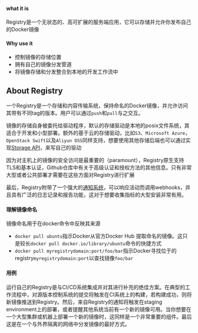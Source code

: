 #### what it is

Registry是一个无状态的、高可扩展的服务端应用，它可以存储并允许你发布自己的Docker镜像

#### Why use it

* 控制镜像的存储位置
* 拥有自己的镜像分发管道
* 将镜像存储和分发整合到本地的开发工作流中



## About Registry

一个Registry是一个存储和内容传输系统，保持命名的Docker镜像，并允许访问其带有不同tag的版本。用户可以通过`push`和`pull`与之交互。

镜像的存储自身被委托给驱动程序，默认的存储驱动是本地的posix文件系统，其适合于开发和小型部署。额外的基于云的存储驱动，比如`S3`、`Microsoft Azure`，`OpenStack Swift`以及`Aliyun OSS`同样支持，想要使用其他存储后端也可以通过实现[Storage API](https://docs.docker.com/registry/storage-drivers/)，来写自己的驱动

因为对主机上的镜像的安全访问是最重要的（paramount），Registry原生支持TLS和基本认证，Github仓库中有关于高级认证和授权方法的其他信息。只有非常大型或者公共部署才需要在这些方面对Registry进行扩展

最后，Registry附带了一个强大的[通知系统](https://docs.docker.com/registry/notifications/)，可以响应活动而调用webhooks，并且具有广泛的日志记录和报告功能，这对于想要收集指标的大型安装非常有用。

#### 理解镜像命名

镜像命名用于在docker命令中反映其来源

* `docker pull ubuntu`指示Docker从官方Docker Hub 提取命名的镜像。这只是较长`docker pull docker.io/library/ubuntu`命令的快捷方式
* `docker pull myregistrydomain:port/foo/bar`指示Docker寻找位于的registry`myregistrydomain:port`以查找镜像`foo/bar`

#### 用例 

运行自己的Registry是与CI/CD系统集成并对其进行补充的绝佳方案。在典型的工作流程中，对源版本控制系统的提交将触发在CI系统上的构建，若构建成功，则将新镜像推送到Registry。然后，来自Registry的通知将触发在staging environment上的部署，或者提醒其他系统当前有一个新的镜像可用。当你想要在一个大型集群或机器上部署一个新的镜像时，这同样是一个非常重要的组件。最后这是在一个与外界隔离的网络中分发镜像的最好方式。

